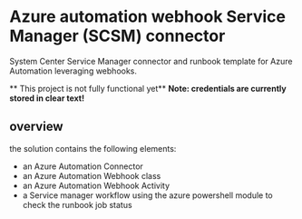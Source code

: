 # Azure automation webhook Service Manager (SCSM) connector
System Center Service Manager connector and runbook template for Azure Automation leveraging webhooks.

** This project is not fully functional yet**
**Note: credentials are currently stored in clear text!**

## overview
the solution contains the following elements:
* an Azure Automation Connector
* an Azure Automation Webhook class
* an Azure Automation Webhook Activity
* a Service manager workflow using the azure powershell module to check the runbook job status 
